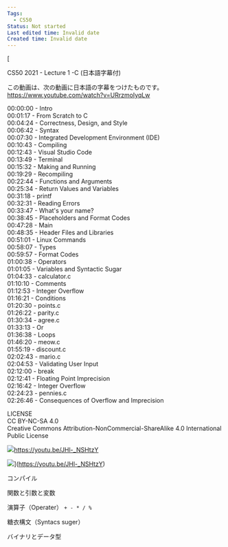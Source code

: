 ```yaml
---
Tags:
  - CS50
Status: Not started
Last edited time: Invalid date
Created time: Invalid date
---
```

[

CS50 2021 - Lecture 1 -C (日本語字幕付)

この動画は、次の動画に日本語の字幕をつけたものです。  
https://www.youtube.com/watch?v=URrzmoIyqLw  
  
00:00:00 - Intro  
00:01:17 - From Scratch to C  
00:04:24 - Correctness, Design, and Style  
00:06:42 - Syntax  
00:07:30 - Integrated Development Environment (IDE)  
00:10:43 - Compiling  
00:12:43 - Visual Studio Code  
00:13:49 - Terminal  
00:15:32 - Making and Running  
00:19:29 - Recompiling  
00:22:44 - Functions and Arguments  
00:25:34 - Return Values and Variables  
00:31:18 - printf  
00:32:31 - Reading Errors  
00:33:47 - What's your name?  
00:38:45 - Placeholders and Format Codes  
00:47:28 - Main  
00:48:35 - Header Files and Libraries  
00:51:01 - Linux Commands  
00:58:07 - Types  
00:59:57 - Format Codes  
01:00:38 - Operators  
01:01:05 - Variables and Syntactic Sugar  
01:04:33 - calculator.c  
01:10:10 - Comments  
01:12:53 - Integer Overflow  
01:16:21 - Conditions  
01:20:30 - points.c  
01:26:22 - parity.c  
01:30:34 - agree.c  
01:33:13 - Or  
01:36:38 - Loops  
01:46:20 - meow.c  
01:55:19 - discount.c  
02:02:43 - mario.c  
02:04:53 - Validating User Input  
02:12:00 - break  
02:12:41 - Floating Point Imprecision  
02:16:42 - Integer Overflow  
02:24:23 - pennies.c  
02:26:46 - Consequences of Overflow and Imprecision  
  
LICENSE  
CC BY-NC-SA 4.0  
Creative Commons Attribution-NonCommercial-ShareAlike 4.0 International Public License

![](https://www.youtube.com/s/desktop/932eb6a8/img/favicon_144x144.png)https://youtu.be/JHl-_NSHtzY

![](https://i.ytimg.com/vi/JHl-_NSHtzY/maxresdefault.jpg)](https://youtu.be/JHl-_NSHtzY)

コンパイル

  

関数と引数と変数

演算子（Operater） `+ - * / %`

糖衣構文（Syntacs suger）

  

  

バイナリとデータ型